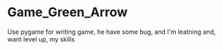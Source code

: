 # Game_Green_Arrow
Use pygame for writing game, he have some bug, and I'm leatning and, want level up, my skills
